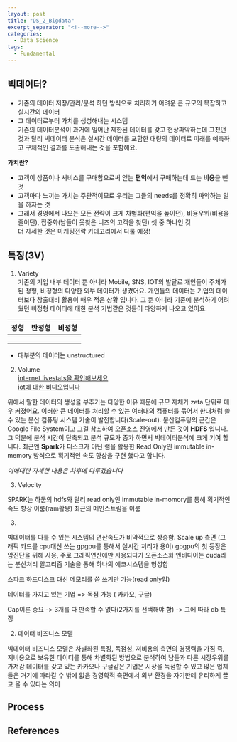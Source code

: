 ```yaml
---
layout: post
title: "DS_2_Bigdata"
excerpt_separator: "<!--more-->"
categories:
  - Data Science
tags:
  - Fundamental
---
```


## 빅데이터?
- 기존의 데이터 저장/관리/분석 하던 방식으로 처리하기 어려운 큰 규모의 복잡하고 실시간의 데이터
- 그 데이터로부터 가치를 생성해내는 시스템  
기존의 데이터분석이 과거에 일어난 제한된 데이터를 갖고 현상파악하는데 그쳤던 것과 달리 
빅데이터 분석은 실시간 데이터를 포함한 대량의 데이터로 미래를 예측하고 구체적인 결과를 도출해내는 것을 포함해요.


**가치란?**  
- 고객이 상품이나 서비스를 구매함으로써 얻는 **편익**에서 구매하는데 드는 **비용**을 뺀 것
- 고객마다 느끼는 가치는 주관적이므로 우리는 그들의 needs를 정확히 파악하는 일을 하자는 것
- 그래서 경영에서 나오는 모든 전략이 크게 차별화(편익을 높이던), 비용우위(비용을 줄이던), 집중화(남들이 못찾은 니즈의 고객을 찾던) 셋 중 하나인 것  
더 자세한 것은 마케팅전략 카테고리에서 다룰 예정!

## 특징(3V)
1. Variety  
기존의 기업 내부 데이터 뿐 아니라 Mobile, SNS, IOT의 발달로 개인들이 주체가된 정형, 비정형의 다양한 
외부 데이터가 생겼어요. 개인들의 데이터는 기업의 데이터보다 창출대비 활용이 매우 적은 상황 입니다. 그 뿐 아니라 
기존에 분석하기 어려웠던 비정형 데이터에 대한 분석 기법같은 것들이 다양하게 나오고 있어요.

|정형|반정형|비정형|
|----|-----|------|
||||
||||
||||
* 대부분의 데이터는 unstructured

2. Volume  
[internet livestats을 확인해보세요](http://www.internetlivestats.com/)  
[iot에 대한 비디오입니다](https://www.youtube.com/watch?v=Q3ur8wzzhBU)  

위에서 말한 데이터의 생성을 부추기는 다양한 이유 때문에 규모 자체가 zeta 단위로 매우 커졌어요.
이러한 큰 데이터를 처리할 수 있는 여러대의 컴퓨터를 묶어서 한대처럼 쓸 수 있는 분산 컴퓨팅 시스템 기술이 발전합니다(Scale-out).
분산컴퓨팅의 근간은 Google File System이고 그걸 참조하여 오픈소스 진영에서 만든 것이 **HDFS** 입니다. 
그 덕분에 분석 시간이 단축되고 분석 규모가 증가 하면서 빅데이터분석에 크게 기여 합니다. 최근엔 **Spark**가 디스크가 아닌 
램을 활용한 Read Only인 immutable in-memory 방식으로 획기적인 속도 향상을 구현 했다고 합니다.

*이에대한 자세한 내용은 차후에 다루겠습니다*


3. Velocity


SPARK는 하둡의 hdfs와 달리 read only인 immutable in-momory를 통해 획기적인 속도 향상 이룸(ram활용)
최근의 메인스트림을 이룸


3. 
빅데이터를 다룰 수 있는 시스템의 연산속도가 비약적으로 상승함.
Scale up 측면 (그래픽 카드를 cpu대신 쓰는 gpgpu를 통해서 실시간 처리가 용이)
gpgpu의 첫 등장은 암진단을 위해 사용, 주로 그래픽연산에만 사용되다가 오픈소스화
엔비디아는 cuda라는 분산처리 알고리즘 기술을 통해 하나의 에코시스템을 형성함







스파크
하드디스크 대신 메모리를 씀
쓰기만 가능(read only임)

데이터를 가지고 있는 기업 => 독점 가능 ( 카카오, 구글)


Cap이론 중요
-> 3개를 다 만족할 수 없다(2가지를 선택해야 함) -> 그에 따라 db 특징


2. 데이터 비즈니스 모델

빅데이터 비즈니스 모델은 차별화된 특징, 독점성, 저비용의 측면의 경쟁력을 가짐
즉, 저비용으로 보유한 데이터를 통해 차별화된 방법으로 분석하여 남들과 다른 시장우위를 가져감
데이터를 갖고 있는 카카오나 구글같은 기업은 시장을 독점할 수 있고 많은 업체들은 거기에 따라갈 수 밖에 없음
경영학적 측면에서 외부 환경을 자기한테 유리하게 끌고 올 수 있다는 의미



## Process



## References
